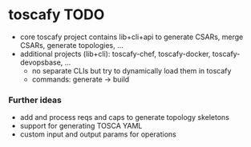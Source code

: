 # toscafy TODO

* core toscafy project contains lib+cli+api to generate CSARs, merge CSARs, generate topologies, ...
* additional projects (lib+cli): toscafy-chef, toscafy-docker, toscafy-devopsbase, ...
  * no separate CLIs but try to dynamically load them in toscafy
  * commands: generate -> build



### Further ideas

* add and process reqs and caps to generate topology skeletons
* support for generating TOSCA YAML
* custom input and output params for operations

